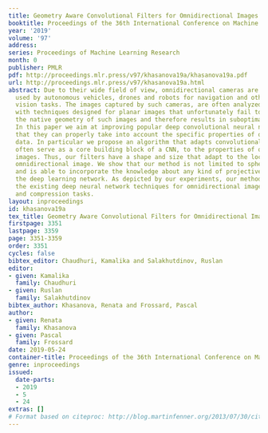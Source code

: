 ```yaml
---
title: Geometry Aware Convolutional Filters for Omnidirectional Images Representation
booktitle: Proceedings of the 36th International Conference on Machine Learning
year: '2019'
volume: '97'
address: 
series: Proceedings of Machine Learning Research
month: 0
publisher: PMLR
pdf: http://proceedings.mlr.press/v97/khasanova19a/khasanova19a.pdf
url: http://proceedings.mlr.press/v97/khasanova19a.html
abstract: Due to their wide field of view, omnidirectional cameras are frequently
  used by autonomous vehicles, drones and robots for navigation and other computer
  vision tasks. The images captured by such cameras, are often analyzed and classified
  with techniques designed for planar images that unfortunately fail to properly handle
  the native geometry of such images and therefore results in suboptimal performance.
  In this paper we aim at improving popular deep convolutional neural networks so
  that they can properly take into account the specific properties of omnidirectional
  data. In particular we propose an algorithm that adapts convolutional layers, which
  often serve as a core building block of a CNN, to the properties of omnidirectional
  images. Thus, our filters have a shape and size that adapt to the location on the
  omnidirectional image. We show that our method is not limited to spherical surfaces
  and is able to incorporate the knowledge about any kind of projective geometry inside
  the deep learning network. As depicted by our experiments, our method outperforms
  the existing deep neural network techniques for omnidirectional image classification
  and compression tasks.
layout: inproceedings
id: khasanova19a
tex_title: Geometry Aware Convolutional Filters for Omnidirectional Images Representation
firstpage: 3351
lastpage: 3359
page: 3351-3359
order: 3351
cycles: false
bibtex_editor: Chaudhuri, Kamalika and Salakhutdinov, Ruslan
editor:
- given: Kamalika
  family: Chaudhuri
- given: Ruslan
  family: Salakhutdinov
bibtex_author: Khasanova, Renata and Frossard, Pascal
author:
- given: Renata
  family: Khasanova
- given: Pascal
  family: Frossard
date: 2019-05-24
container-title: Proceedings of the 36th International Conference on Machine Learning
genre: inproceedings
issued:
  date-parts:
  - 2019
  - 5
  - 24
extras: []
# Format based on citeproc: http://blog.martinfenner.org/2013/07/30/citeproc-yaml-for-bibliographies/
---
```

